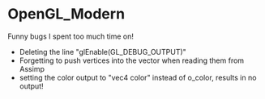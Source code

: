 # OpenGL_Modern

Funny bugs I spent too much time on!

- Deleting the line "glEnable(GL_DEBUG_OUTPUT)"
- Forgetting to push vertices into the vector when reading them from Assimp
- setting the color output to "vec4 color" instead of o_color, results in no
  output!
